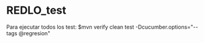 # REDLO_test

Para ejecutar todos los test:
$mvn verify clean test -Dcucumber.options="--tags @regresion"
